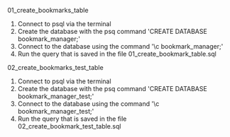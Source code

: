 01_create_bookmarks_table
1. Connect to psql via the terminal
2. Create the database with the psq command 'CREATE DATABASE bookmark_manager;'
3. Connect to the database using the command '\c bookmark_manager;'
4. Run the query that is saved in the file 01_create_bookmark_table.sql

02_create_bookmarks_test_table
1. Connect to psql via the terminal
2. Create the database with the psq command 'CREATE DATABASE bookmark_manager_test;'
3. Connect to the database using the command '\c bookmark_manager_test;'
4. Run the query that is saved in the file 02_create_bookmark_test_table.sql